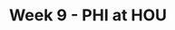 ---
layout: game
title: Week 9 - PHI at HOU
season: 2014
game_id: 2014_09_PHI_HOU
away_team: PHI
home_team: HOU
---